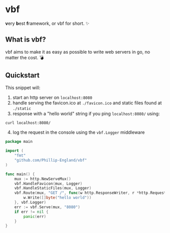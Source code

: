 # vbf
**v**ery **b**est **f**ramework, or vbf for short. ✨

## What is vbf?
vbf aims to make it as easy as possible to write web servers in go, no matter the cost. 💣

## Quickstart

This snippet will:

1. start an http server on `localhost:8080`
2. handle serving the favicon.ico at `./favicon.ico` and static files found at `./static`
3. response with a "hello world" string if you ping `localhost:8080/` using:
```bash
curl localhost:8080/
```
4. log the request in the console using the `vbf.Logger` middleware
```go
package main

import (
    "fmt"
    "github.com/Phillip-England/vbf"
)

func main() {
    mux := http.NewServeMux()
    vbf.HandleFavicon(mux, Logger)
	vbf.HandleStaticFiles(mux, Logger)
    vbf.Route(mux, "GET /", func(w http.ResponseWriter, r *http.Request) {
		w.Write([]byte("hello world"))
	}, vbf.Logger)
    err := vbf.Serve(mux, "8080")
	if err != nil {
		panic(err)
	}
}
```
